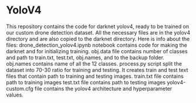 # YoloV4
This repository contains the code for darknet yolov4, ready to be trained on our custom drone detection dataset.
All the necessary files are in the yolov4 directory and are also copied to the darknet directory.
Here is info about the files:
drone_detection_yolov4.ipynb notebook contains code for making the darknet and for initializing training.
obj.data file contains number of classes and path to train.txt, test.txt, obj.names, and to the backup folder. 
obj.names contains name of all the 12 classes.
process.py script split the dataset into 70-30 ratio for training and testing. It creates train and test text files that contain path to training and testing images.
train.txt file contains path to training images
test.txt file contains path to testing images
yolov4-custom.cfg file contains the yolov4 architecture and hyperparameter values.

